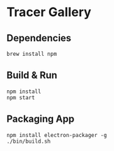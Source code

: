 Tracer Gallery
==============

Dependencies
------------
```
brew install npm
```

Build & Run
-----------

```
npm install
npm start
```

Packaging App
-------------

```
npm install electron-packager -g
./bin/build.sh
```
